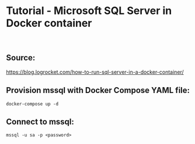 # Tutorial - Microsoft SQL Server in Docker container

<br>

## Source:
https://blog.logrocket.com/how-to-run-sql-server-in-a-docker-container/

## Provision mssql with Docker Compose YAML file:
```shell
docker-compose up -d
```

## Connect to mssql:
```shell
mssql -u sa -p <password>
```